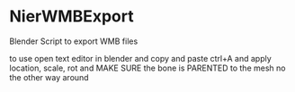 # NierWMBExport
Blender Script to export WMB files

to use open text editor in blender and copy and paste
ctrl+A and apply location, scale, rot and MAKE SURE the bone is PARENTED to the mesh no the other way around
